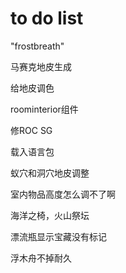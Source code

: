 # to do list

<!-- 更新lock and key -->

"frostbreath"

马赛克地皮生成

给地皮调色

roominterior组件

修ROC SG

载入语言包

蚁穴和洞穴地皮调整

室内物品高度怎么调不了啊

海洋之椅，火山祭坛

漂流瓶显示宝藏没有标记

浮木舟不掉耐久



